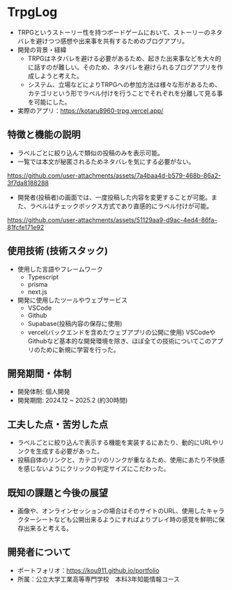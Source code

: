 # TrpgLog

- TRPGというストーリー性を持つボードゲームにおいて、ストーリーのネタバレを避けつつ感想や出来事を共有するためのブログアプリ。
- 開発の背景・経緯
  - TRPGはネタバレを避ける必要があるため、起きた出来事などを大々的に話すのが難しい。そのため、ネタバレを避けられるブログアプリを作成しようと考えた。
  - システム、立場などによりTRPGへの参加方法は様々な形があるため、カテゴリという形でラベル付けを行うことでそれぞれを分離して見る事を可能にした。
- 実際のアプリ：https://kotaru8960-trpg.vercel.app/

## 特徴と機能の説明

- ラベルごとに絞り込んで類似の投稿のみを表示可能。
- 一覧では本文が秘匿されるためネタバレを気にする必要がない。

  
https://github.com/user-attachments/assets/7a4baa4d-b579-468b-86a2-3f7da8188288


- 開発者(投稿者)の画面では、一度投稿した内容を変更することが可能。また、ラベルはチェックボックス方式であり直感的にラベル付けが可能。


https://github.com/user-attachments/assets/51129aa9-d9ac-4ed4-86fa-81fcfe171e92


## 使用技術 (技術スタック)

- 使用した言語やフレームワーク
  - Typescript
  - prisma
  - next.js
- 開発に使用したツールやウェブサービス
  - VSCode
  - Github
  - Supabase(投稿内容の保存に使用)
  - vercel(バックエンドを含めたウェブアプリの公開に使用)
    VSCodeやGithubなど基本的な開発環境を除き、ほぼ全ての技術についてこのアプリのために新規に学習を行った。

## 開発期間・体制

- 開発体制: 個人開発
- 開発期間: 2024.12 ~ 2025.2 (約30時間)

## 工夫した点・苦労した点

- ラベルごとに絞り込んで表示する機能を実装するにあたり、動的にURLやリンクを生成する必要があった。
- 投稿自体のリンクと、カテゴリのリンクが重なるため、使用にあたり不快感を感じないようにクリックの判定サイズにこだわった。

## 既知の課題と今後の展望

- 画像や、オンラインセッションの場合はそのサイトのURL、使用したキャラクターシートなども公開出来るようにすればよりプレイ時の感覚を鮮明に保存出来ると考える。

## 開発者について

- ポートフォリオ：https://kou911.github.io/portfolio
- 所属：公立大学工業高等専門学校　本科3年知能情報コース
